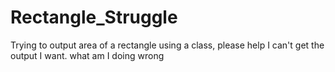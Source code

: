 # Rectangle_Struggle
Trying to output area of a rectangle using a class, please help I can't get the output I want. what am I doing wrong
